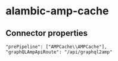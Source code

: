 # alambic-amp-cache

## Connector properties

    "prePipeline": ["AMPCache\\AMPCache"],
    "graphQLAmpApiRoute": "/api/graphql2amp"
